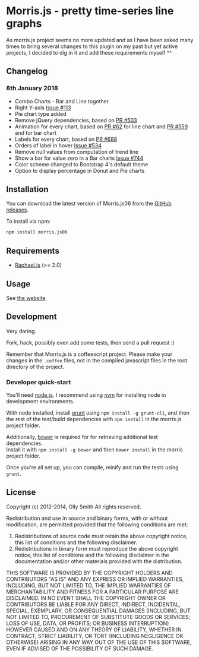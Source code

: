# Morris.js - pretty time-series line graphs

As morris.js project seems no more updated and as I have been asked many times to bring several changes to this plugin on my past but yet active projects, I decided to dig in it and add these requirements myself ^^

## Changelog

### 8th January 2018

- Combo Charts - Bar and Line together
- Right Y-axis [Issue #113](https://github.com/morrisjs/morris.js/issues/113)
- Pie chart type added
- Remove jQuery dependencies, based on [PR #503](https://github.com/morrisjs/morris.js/pull/503)
- Animation for every chart, based on [PR #62](https://github.com/morrisjs/morris.js/pull/62) for line chart and [PR #559](https://github.com/morrisjs/morris.js/pull/559) and for bar chart
- Labels for every chart, based on [PR #688](https://github.com/morrisjs/morris.js/pull/688)
- Orders of label in hover [Issue #534](https://github.com/morrisjs/morris.js/issues/534)
- Remove null values from computation of trend line
- Show a bar for value zero in a Bar charts  [Issue #744](https://github.com/morrisjs/morris.js/issues/744)
- Color scheme changed to Bootstrap 4's default theme
- Option to display percentage in Donut and Pie charts

## Installation
You can download the latest version of Morris.js06 from the [GitHub releases](https://github.com/pierresh/morris.js/releases/latest).

To install via npm:

```bash
npm install morris.js06
```

## Requirements

- [Raphael.js](http://raphaeljs.com/) (>= 2.0)

## Usage

See [the website](http://pierresh.github.com/morris.js/).

## Development

Very daring.

Fork, hack, possibly even add some tests, then send a pull request :)

Remember that Morris.js is a coffeescript project. Please make your changes in
the `.coffee` files, not in the compiled javascript files in the root directory
of the project.

### Developer quick-start

You'll need [node.js](https://nodejs.org).  I recommend using
[nvm](https://github.com/creationix/nvm) for installing node in
development environments.

With node installed, install [grunt](https://github.com/cowboy/grunt) using
`npm install -g grunt-cli`, and then the rest of the test/build dependencies
with `npm install` in the morris.js project folder.

Additionally, [bower](http://bower.io/) is required for for retrieving additional test dependencies.  
Install it with `npm install -g bower` and then `bower install` in the morris project folder.

Once you're all set up, you can compile, minify and run the tests using `grunt`.


## License

Copyright (c) 2012-2014, Olly Smith
All rights reserved.

Redistribution and use in source and binary forms, with or without
modification, are permitted provided that the following conditions are met:

1. Redistributions of source code must retain the above copyright notice, this
   list of conditions and the following disclaimer.
2. Redistributions in binary form must reproduce the above copyright notice,
   this list of conditions and the following disclaimer in the documentation
   and/or other materials provided with the distribution.

THIS SOFTWARE IS PROVIDED BY THE COPYRIGHT HOLDERS AND CONTRIBUTORS "AS IS" AND
ANY EXPRESS OR IMPLIED WARRANTIES, INCLUDING, BUT NOT LIMITED TO, THE IMPLIED
WARRANTIES OF MERCHANTABILITY AND FITNESS FOR A PARTICULAR PURPOSE ARE
DISCLAIMED. IN NO EVENT SHALL THE COPYRIGHT OWNER OR CONTRIBUTORS BE LIABLE FOR
ANY DIRECT, INDIRECT, INCIDENTAL, SPECIAL, EXEMPLARY, OR CONSEQUENTIAL DAMAGES
(INCLUDING, BUT NOT LIMITED TO, PROCUREMENT OF SUBSTITUTE GOODS OR SERVICES;
LOSS OF USE, DATA, OR PROFITS; OR BUSINESS INTERRUPTION) HOWEVER CAUSED AND
ON ANY THEORY OF LIABILITY, WHETHER IN CONTRACT, STRICT LIABILITY, OR TORT
(INCLUDING NEGLIGENCE OR OTHERWISE) ARISING IN ANY WAY OUT OF THE USE OF THIS
SOFTWARE, EVEN IF ADVISED OF THE POSSIBILITY OF SUCH DAMAGE.
